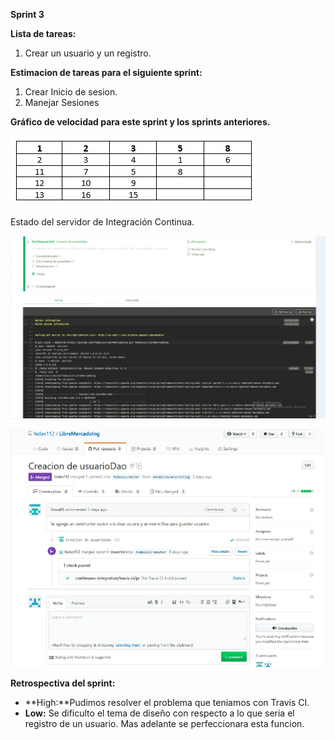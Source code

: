 **Sprint 3**

**Lista de tareas:**
1. Crear un usuario y un registro.

**Estimacion de tareas para el siguiente sprint:**
1. Crear Inicio de sesion.
2. Manejar Sesiones

**Gráfico de velocidad para este sprint y los sprints anteriores.**

![Grafico](/Images-Sprint/Grafico.PNG)

Estado del servidor de Integración Continua.

![CI-1](/Sprint-3/CI-1.PNG)

![CI-2](/Sprint-3/CI-2.PNG)

**Retrospectiva del sprint:**
* **High:**Pudimos resolver el problema que teniamos con Travis CI.
* **Low:** Se dificulto el tema de diseño con respecto a lo que seria el registro de un usuario. Mas adelante se perfeccionara esta funcion.
